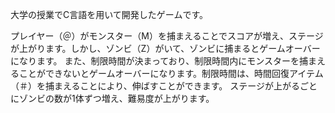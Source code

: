 大学の授業でC言語を用いて開発したゲームです。

プレイヤー（＠）がモンスター（M）を捕まえることでスコアが増え、ステージが上がります。しかし、ゾンビ（Z）がいて、ゾンビに捕まるとゲームオーバーになります。
また、制限時間が決まっており、制限時間内にモンスターを捕まえることができないとゲームオーバーになります。制限時間は、時間回復アイテム（＃）を捕まえることにより、伸ばすことができます。
ステージが上がるごとにゾンビの数が1体ずつ増え、難易度が上がります。

